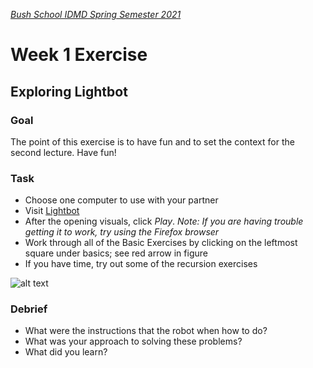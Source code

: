 [_Bush School IDMD Spring Semester 2021_](https://chandrunarayan.github.io/idmd/)
# Week 1 Exercise
## Exploring Lightbot 

### Goal
The point of this exercise is to have fun and to set the context for the second lecture. Have fun!

### Task
* Choose one computer to use with your partner
* Visit [Lightbot](http://coweb.cc.gatech.edu/ice-gt/1835)
* After the opening visuals, click _Play_.  _Note: If you are having trouble getting it to work, try using the Firefox browser_
* Work through all of the Basic Exercises by clicking on the leftmost square under basics; see red arrow in figure
* If you have time, try out some of the recursion exercises

![alt text][lightbot]

### Debrief
* What were the instructions that the robot when how to do?
* What was your approach to solving these problems?
* What did you learn?

[lightbot]: https://github.com/susanev/2016_Winter_UWHCDE_p5/blob/master/lessons/week1/exercises/images/lightbot.png "Lightbot screen for Part A"